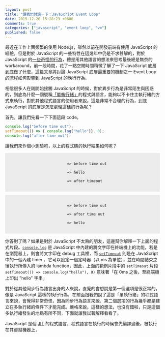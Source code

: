 ```yaml
---
layout: post
title: "讓我們討論一下：JavaScript Event Loop"
date: 2019-12-26 15:28:23 +0800
comments: true
categories: ["javascript", "event loop", "vm"]
published: false
---
```


最近在工作上面頻繁的使用 Node.js，雖然以前在開發前端有使用 JavaScript 的經驗，但是對於 JavaScript 的一些特性在這幾年中仍是不求甚解的，對於 JavaScript 的[一些奇怪的行為](https://www.google.com/search?q=javascript+what+the+fuck&client=firefox-b-d&sxsrf=ACYBGNRxxqeZNR62CPMhSK4QvPbxv6xMOg:1578734050768&source=lnms&tbm=isch&sa=X&ved=2ahUKEwiJvanSmvvmAhVAx4sBHUgvCqAQ_AUoAXoECAsQAw&biw=1280&bih=703&dpr=2)，總是用其他語言的想法來思考最後總是無奈的 workaround，前一段時間，花了一點空閒時間稍微了解了一下 JavaScript 底層到底做了什麼，這篇文章將討論 JavaScript 底層最重要的機制之一 Event Loop 的流程如何影響到 JavaScript 的執行行為。

<!-- more -->

相信很多人在剛開始接觸 JavaScript 的時候，對於異步行為是非常陌生與困惑的，到底為什麼一個號稱[「單執行緒」](https://dev.to/steelvoltage/if-javascript-is-single-threaded-how-is-it-asynchronous-56gd)的程式與語言，能夠以不卡住主執行緒的方式來執行，對於其他程式語言的使用者來說，這是非常不合理的行為，到底 JavaScript 的底層是怎麼處理這樣的行為呢？

首先，讓我們先看一下下面這段 code。

```js
console.log("before time out");
setTimeout(() => { console.log("hello")}, 0);
console.log("after time out");
```

讓我們來作個小測驗吧，以上的程式碼的執行結果如何呢？
<div name="first_ans" style="background: #ebebeb; display: flex; padding: 1em; margin-bottom: 10px; justify-content: space-around; cursor: pointer">
  <code style="display: inline-flex; background: none; border: 0">
    => before time out<br>
    => hello<br>
    => after timeout
  </code>
</div>
<div name="second_ans" style="background: #ebebeb; display: flex; padding: 1em; justify-content: space-around; cursor: pointer">
  <code style="display: inline-flex; background: none; border: 0" >
    => before time out<br>
    => after time out<br>
    => hello
  </code>
</div>

你答對了嗎？如果是對於 JavaScript 不太熟的朋友，這邊幫你解釋一下上面的程式片段。[`console.log`](https://developer.mozilla.org/en-US/docs/Web/API/Console/log) 是 JavaScript 中內建的將文字印在終端機上的功能，若是在瀏覽器上，則會將文字印在 debug 工具裡，而 [`setTimeout`](https://developer.mozilla.org/en-US/docs/Web/API/WindowOrWorkerGlobalScope/setTimeout) 則是在 JavaScript 中的一個內建 timer ，它可以設定一個定時器（以 ms 為單位），並在時間結束之後執行所傳入的 lambda function，因此，上面的範例片段中的 `setTimeout` 片段 `setTimeout(() => console.log("hello"), 0)` 意味著「在 0ms 之後，至終端機上印出 "hello" 字串」


對於從其他同步行為語言出身的人來說，直覺的會想說是第一個選項是很正常的，像是 JavaScript 這樣的執行行為，在前面跟我們說了這是「單執行緒」的程式語言來說，會覺得非常奇怪，因為同步行為語言來說，第二個選項的行為幾乎都是建立在多執行緒的條件下才能完成。嚴格來說，這樣的想法，也沒有錯啦，只是這個多執行緒發生的地點有所不同，下面就讓我試著解釋看看了。


JavaScript 是個 [JIT](https://en.wikipedia.org/wiki/Just-in-time_compilation) 的程式語言，程式語言在執行的時候會先編譯過後，被執行在其虛擬機器上，

<script>
  // simple quiz
  const first_ans = document.querySelector("div[name=first_ans]");
  const second_ans = document.querySelector("div[name=second_ans]");
  first_ans.addEventListener("click", (e) => {
    first_ans.style.backgroundColor = "#d9534f";
    second_ans.style.backgroundColor = "#ebebeb";
  });
  second_ans.addEventListener("click", (e) => {
    first_ans.style.backgroundColor = "#ebebeb";
    second_ans.style.backgroundColor = "#5cb85c";
  });
</script>
